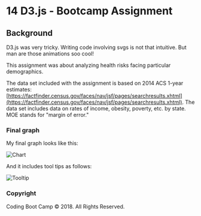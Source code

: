 # 14 D3.js - Bootcamp Assignment 

## Background

D3.js was very tricky. Writing code involving svgs is not that intuitive. But man are those animations soo cool!

This assignment was about analyzing health risks facing particular demographics. 

The data set included with the assignment is based on 2014 ACS 1-year estimates: [https://factfinder.census.gov/faces/nav/jsf/pages/searchresults.xhtml](https://factfinder.census.gov/faces/nav/jsf/pages/searchresults.xhtml). The data set includes data on rates of income, obesity, poverty, etc. by state. MOE stands for "margin of error."

### Final graph

My final graph looks like this:

![Chart](Images/7-animated-scatter.gif)

And it includes tool tips as follows:

![Tooltip](Images/8-tooltip.gif)


### Copyright

Coding Boot Camp © 2018. All Rights Reserved.
